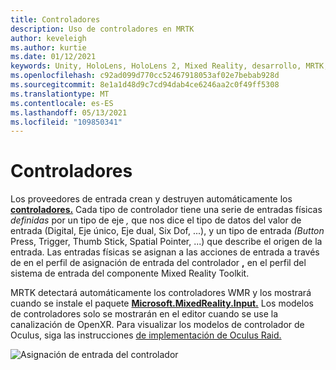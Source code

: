 ```yaml
---
title: Controladores
description: Uso de controladores en MRTK
author: keveleigh
ms.author: kurtie
ms.date: 01/12/2021
keywords: Unity, HoloLens, HoloLens 2, Mixed Reality, desarrollo, MRTK, controladores,
ms.openlocfilehash: c92ad099d770cc52467918053af02e7bebab928d
ms.sourcegitcommit: 8e1a1d48d9c7cd94dab4ce6246aa2c0f49ff5308
ms.translationtype: MT
ms.contentlocale: es-ES
ms.lasthandoff: 05/13/2021
ms.locfileid: "109850341"
---
```

# <a name="controllers"></a>Controladores

Los proveedores de entrada crean y destruyen automáticamente los [**controladores.**](input-providers.md) Cada tipo de controlador tiene una serie de entradas físicas *definidas* por un tipo de eje *,* que nos dice el tipo de datos del valor de entrada (Digital, Eje único, Eje dual, Six Dof, ...), y un tipo de entrada *(Button* Press, Trigger, Thumb Stick, Spatial Pointer, ...) que describe el origen de la entrada. Las entradas físicas se  asignan a las acciones de entrada  a través de en el perfil de asignación de entrada del controlador **,** en el perfil del sistema de entrada del componente Mixed Reality Toolkit.

MRTK detectará automáticamente los controladores WMR y los mostrará cuando se instale el paquete [**Microsoft.MixedReality.Input.**](/windows/mixed-reality/develop/unity/unity-reverb-g2-controllers#installing-microsoftmixedrealityinput-with-the-mixed-reality-feature-tool) Los modelos de controladores solo se mostrarán en el editor cuando se use la canalización de OpenXR. Para visualizar los modelos de controlador de Oculus, siga las instrucciones [de implementación de Oculus Raid.](/windows/mixed-reality/mrtk-unity/supported-devices/oculus-quest-mrtk.md)

![Asignación de entrada del controlador](../images/input/ControllerInputMapping.png)